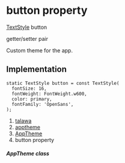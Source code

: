 
<div>

# button property

</div>


[TextStyle](https://api.flutter.dev/flutter/painting/TextStyle-class.html)
button


getter/setter pair




Custom theme for the app.



## Implementation

``` language-dart
static TextStyle button = const TextStyle(
  fontSize: 16,
  fontWeight: FontWeight.w600,
  color: primary,
  fontFamily: 'OpenSans',
);
```







1.  [talawa](../../index.html)
2.  [apptheme](../../apptheme/)
3.  [AppTheme](../../apptheme/AppTheme-class.html)
4.  button property

##### AppTheme class








